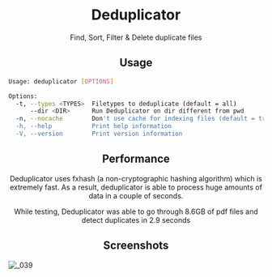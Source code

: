 <h1 align="center">Deduplicator</h1>

<p align="center">
  Find, Sort, Filter & Delete duplicate files 
</p>

<h2 align="center">Usage</h2>

```bash
Usage: deduplicator [OPTIONS]

Options:
  -t, --types <TYPES>  Filetypes to deduplicate (default = all)
      --dir <DIR>      Run Deduplicator on dir different from pwd
  -n, --nocache        Don't use cache for indexing files (default = true)
  -h, --help           Print help information
  -V, --version        Print version information
```
<h2 align="center">Performance</h2>

<p align="center">
  Deduplicator uses fxhash (a non-cryptographic hashing algorithm) which is extremely fast. As a result, deduplicator is able to process huge amounts of data in a couple of seconds.</p>

  <p align="center">
    While testing, Deduplicator was able to go through 8.6GB of pdf files and detect duplicates in 2.9 seconds
  </p>
<h2 align="center">Screenshots</h2>

![_039](https://user-images.githubusercontent.com/36154121/210031222-d8b79143-5a1e-47ca-926e-8855d5bbab60.png)
